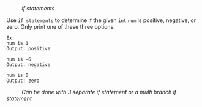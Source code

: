 <div class="hint" title="Practice topics">
  <i style="padding-left: 40px;">if statements</i>
</div>

Use `if statements` to determine if the given `int` `num` is positive, negative, or zero.
Only print one of these three options.


    Ex:
    num is 1
    Output: positive
    
    num is -6
    Output: negative
    
    num is 0
    Output: zero


<div class="hint">
  <i style="padding-left: 40px;">Can be done with 3 separate if statement or a multi branch if statement</i>
</div>
